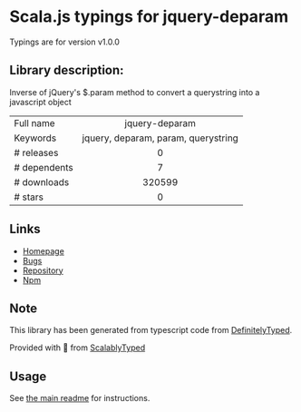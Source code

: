 
# Scala.js typings for jquery-deparam

Typings are for version v1.0.0

## Library description:
Inverse of jQuery's $.param method to convert a querystring into a javascript object

|                    |                 |
| ------------------ | :-------------: |
| Full name          | jquery-deparam |
| Keywords           | jquery, deparam, param, querystring |
| # releases         | 0 |
| # dependents       | 7 |
| # downloads        | 320599 |
| # stars            | 0 |

## Links
- [Homepage](https://github.com/AceMetrix/jquery-deparam#readme)
- [Bugs](https://github.com/AceMetrix/jquery-deparam/issues)
- [Repository](https://github.com/AceMetrix/jquery-deparam)
- [Npm](https://www.npmjs.com/package/jquery-deparam)
    


## Note
This library has been generated from typescript code from [DefinitelyTyped](https://definitelytyped.org).

Provided with :purple_heart: from [ScalablyTyped](https://github.com/oyvindberg/ScalablyTyped)

## Usage
See [the main readme](../../readme.md) for instructions.


